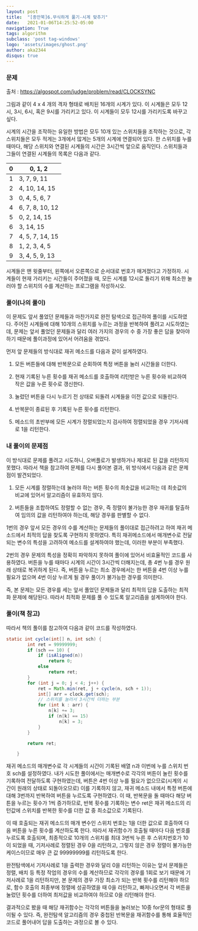 ```yaml
---
layout: post
title:  "[종만북]6.무식하게 풀기-시계 맞추기"
date:   2021-01-06T14:25:52-05:00
navigation: True
tags: algorithm
subclass: 'post tag-windows'
logo: 'assets/images/ghost.png'
author: aka2344
disqus: true
---
```


### 문제

출처 : https://algospot.com/judge/problem/read/CLOCKSYNC

그림과 같이 4 x 4 개의 격자 형태로 배치된 16개의 시계가 있다. 이 시계들은 모두 12시, 3시, 6시, 혹은 9시를 가리키고 있다. 이 시계들이 모두 12시를 가리키도록 바꾸고 싶다.

시계의 시간을 조작하는 유일한 방법은 모두 10개 있는 스위치들을 조작하는 것으로, 각 스위치들은 모두 적게는 3개에서 많게는 5개의 시계에 연결되어 있다. 한 스위치를 누를 때마다, 해당 스위치와 연결된 시계들의 시간은 3시간씩 앞으로 움직인다. 스위치들과 그들이 연결된 시계들의 목록은 다음과 같다.

| 0    | 0, 1, 2         |
| ---- | --------------- |
| 1    | 3, 7, 9, 11     |
| 2    | 4, 10, 14, 15   |
| 3    | 0, 4, 5, 6, 7   |
| 4    | 6, 7, 8, 10, 12 |
| 5    | 0, 2, 14, 15    |
| 6    | 3, 14, 15       |
| 7    | 4, 5, 7, 14, 15 |
| 8    | 1, 2, 3, 4, 5   |
| 9    | 3, 4, 5, 9, 13  |

시계들은 맨 윗줄부터, 왼쪽에서 오른쪽으로 순서대로 번호가 매겨졌다고 가정하자. 시계들이 현재 가리키는 시간들이 주어졌을 때, 모든 시계를 12시로 돌리기 위해 최소한 눌러야 할 스위치의 수를 계산하는 프로그램을 작성하시오.



### 풀이(나의 풀이)

이 문제도 앞서 풀었던 문제들과 마찬가지로 완전 탐색으로 접근하여 풀이를 시도하였다. 주어진 시계들에 대해 10개의 스위치를 누르는 과정을 반복하여 풀려고 시도하였는데, 문제는 앞서 풀었던 문제들과 달리 여러 가지의 경우의 수 중 가장 좋은 답을 찾아야 하기 때문에 풀이과정에 있어서 어려움을 겪었다.

먼저 앞 문제들의 방식대로 재귀 메소드를 다음과 같이 설계하였다.

1. 모든 버튼들에 대해 반복문으로 순회하여 특정 버튼을 눌러 시간들을 더한다.

2. 현재 기록된 누른 횟수를 재귀 메소드를 호출하여 리턴받은 누른 횟수와 비교하여 작은 값을 누른 횟수로 갱신한다.

3.  눌렀던 버튼을 다시 누르기 전 상태로 되돌려 시계들을 이전 값으로 되돌린다.

4. 반복문이 종료된 후 기록된 누른 횟수를 리턴한다. 

5. 메소드의 초반부에 모든 시계가 정렬되었는지 검사하여 정렬되었을 경우 기저사례로 1을 리턴한다.



### 내 풀이의 문제점

이 방식대로 문제를 풀려고 시도하니, 오버플로가 발생하거나 제대로 된 값을 리턴하지 못했다. 따라서 책을 참고하여 문제를 다시 풀어본 결과, 위 방식에서 다음과 같은 문제점이 발견되었다.

1) 모든 시계를 정렬하는데 눌러야 하는 버튼 횟수의 최솟값을 비교하는 데 최솟값의 비교에 있어서 알고리즘이 유효하지 않다.

2) 버튼들을 조합하여도 정렬할 수 없는 경우, 즉 정렬이 불가능한 경우 재귀를 탈출하여 임의의 값을 리턴하여야 하는데, 해당 경우를 판별할 수 없다.



1번의 경우 앞서 모든 경우의 수를 계산하는 문제들의 풀이대로 접근하려고 하여 재귀 메소드에서 최적의 답을 찾도록 구현하지 못하였다. 특히 재귀메소드에서 매개변수로 전달되는 변수의 특성을 고려하여 메소드를 설계하여야 했는데, 이러한 부분이 부족했다.

2번의 경우 문제의 특성을 정확히 파악하지 못하여 풀이에 있어서 비효율적인 코드를 사용하였다. 버튼을 누를 때마다 시계의 시간이 3시간씩 더해지는데, 총 4번 누를 경우 원래 상태로 복귀하게 된다. 즉, 버튼을 누르는 최소 경우에서는 한 버튼을 4번 이상 누를 필요가 없으며 4번 이상 누르게 될 경우 풀이가 불가능한 경우를 의미한다.



즉, 본 문제는 모든 경우를 세는 앞서 풀었던 문제들과 달리 최적의 답을 도출하는 최적화 문제에 해당된다. 따라서 최적화 문제를 풀 수 있도록 알고리즘을 설계하여야 한다.



### 풀이(책 참고)

따라서 책의 풀이를 참고하여 다음과 같이 코드를 작성하였다.

```java
static int cycle(int[] n, int sch) {
		int ret = 99999999;
		if (sch == 10) {
			if (isAligned(n))
				return 0;
			else
				return ret;
		}
		for (int j = 0; j < 4; j++) {
			ret = Math.min(ret, j + cycle(n, sch + 1));
			int[] arr = clock.get(sch);
            // 스위치를 눌러서 3시간씩 더하는 부분
			for (int k : arr) {
				n[k] += 3;
				if (n[k] == 15)
					n[k] = 3;
			}
		}

		return ret;

	}
```

재귀 메소드의 매개변수로 각 시계들의 시간이 기록된 배열 n과 이번에 누를 스위치 번호 sch를 설정하였다. 내가 시도한 풀이에서는 매개변수로 각각의 버튼이 눌린 횟수를 기록하여 전달하도록 구현하였는데, 버튼은 4번 이상 누를 필요가 없으므로(시계의 시간이 원래의 상태로 되돌아오므로) 이를 기록하지 않고, 재귀 메소드 내에서 특정 버튼에 대해 3번까지 반복하여 버튼을 누르도록 구현하였다. 이 때, 반복문을 돌 때마다 해당 버튼을 누르는 횟수가 1씩 증가하므로, 반복 횟수를 기록하는 변수 ret은 재귀 메소드의 리턴값에 스위치를 반복한 횟수를 더한 값 중 최소값으로 기록된다. 

이 때 호출되는 재귀 메소드의 매개 변수인 스위치 번호는 1을 더한 값으로 호출하여 다음 버튼을 누른 횟수를 계산하도록 한다. 따라서 재귀함수가 호출될 때마다 다음 번호를 누르도록 호출되며, 최종적으로 10개의 스위치를 최대 3번씩 누른 후 스위치번호가 10이 되었을 때, 기저사례로 정렬된 경우 0을 리턴하고, 그렇지 않은 경우 정렬이 불가능한 케이스이므로 매우 큰 값 99999999를 리턴하도록 한다.  

완전탐색에서 기저사례로 1을 출력한 경우와 달리 0을 리턴하는 이유는 앞서 문제들은 정렬, 배치 등 특정 작업의 경우의 수를 계산하므로 각각의 경우를 1회로 보기 때문에 기저사례로 1을 리턴하지만, 본 문제의 경우 가장 최소가 되는 반복 횟수를 리턴해야 하므로, 함수 호출의 최종부에 정렬에 성공하였을 때 0을 리턴하고, 빠져나오면서 각 버튼을 눌렀던 횟수를 더하여 최저값을 비교하여야 하므로 0을 리턴해야 한다.



결과적으로 봤을 때 해당 재귀함수는 각각의 버튼들을 눌러보는 10중 for문의 형태로 풀이될 수 있다. 즉, 완전탐색 알고리즘의 경우 중첩된 반복문을 재귀함수를 통해 효율적인 코드로 풀어내어 답을 도출하는 과정으로 볼 수 있다.

